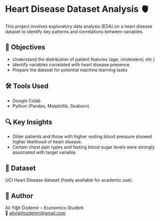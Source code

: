 # Heart Disease Dataset Analysis 🫀

This project involves exploratory data analysis (EDA) on a heart disease dataset to identify key patterns and correlations between variables.

## 📌 Objectives
- Understand the distribution of patient features (age, cholesterol, etc.)
- Identify variables correlated with heart disease presence
- Prepare the dataset for potential machine learning tasks

## 🛠️ Tools Used
- Google Colab
- Python (Pandas, Matplotlib, Seaborn)

## 🔍 Key Insights
- Older patients and those with higher resting blood pressure showed higher likelihood of heart disease.
- Certain chest pain types and fasting blood sugar levels were strongly associated with target variable.

## 📁 Dataset
UCI Heart Disease dataset (freely available for academic use).

## 👤 Author
Ali Yiğit Özdemir – Economics Student  
📧 aliyigiitozdemir@gmail.com

